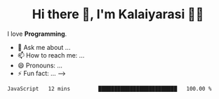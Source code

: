 <div align="center">  
  
# Hi there 👋, I'm Kalaiyarasi :woman_technologist:
  
</div>

<p align ="center">
  
I love **Programming**.
  
 </p>
  

- 💬 Ask me about ...
- 📫 How to reach me: ...
- 😄 Pronouns: ...
- ⚡ Fun fact: ...
-->
<!--START_SECTION:waka-->
```text
JavaScript   12 mins         █████████████████████████   100.00 % 
```
<!--END_SECTION:waka-->

